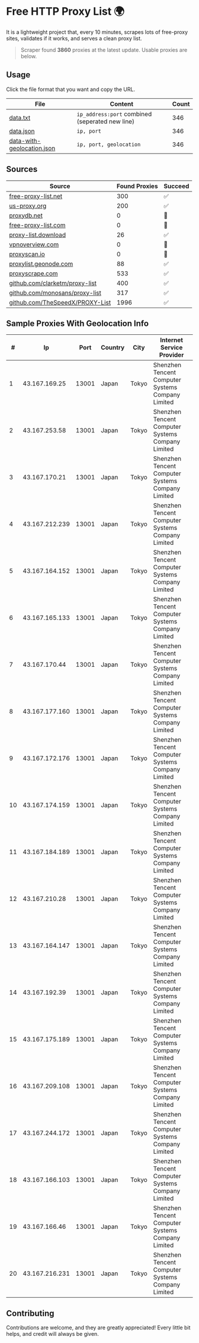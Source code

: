 
# Free HTTP Proxy List 🌍

It is a lightweight project that, every 10 minutes, scrapes lots of free-proxy sites, validates if it works, and serves a clean proxy list.


> Scraper found **3860** proxies at the latest update. Usable proxies are below.

## Usage

Click the file format that you want and copy the URL.


|File|Content|Count|
|----|-------|-----|
|[data.txt](https://raw.githubusercontent.com/themiralay/Proxy-List-World/master/data.txt)|`ip_address:port` combined (seperated new line)|346|
|[data.json](https://raw.githubusercontent.com/themiralay/Proxy-List-World/master/data.json)|`ip, port`|346|
|[data-with-geolocation.json](https://raw.githubusercontent.com/themiralay/Proxy-List-World/master/data-with-geolocation.json)|`ip, port, geolocation`|346|

## Sources

|Source|Found Proxies|Succeed|
|------|-------------|-------|
|[free-proxy-list.net](https://free-proxy-list.net)|300|✅|
|[us-proxy.org](https://www.us-proxy.org)|200|✅|
|[proxydb.net](http://proxydb.net)|0|🚫|
|[free-proxy-list.com](https://free-proxy-list.com/?page=&port=&type%5B%5D=http&type%5B%5D=https&up_time=0&search=Search)|0|🚫|
|[proxy-list.download](https://www.proxy-list.download/HTTP)|26|✅|
|[vpnoverview.com](https://vpnoverview.com/privacy/anonymous-browsing/free-proxy-servers)|0|🚫|
|[proxyscan.io](https://www.proxyscan.io)|0|🚫|
|[proxylist.geonode.com](https://proxylist.geonode.com/api/proxy-list?limit=300&page=1&sort_by=lastChecked&sort_type=desc&protocols=http,https)|88|✅|
|[proxyscrape.com](https://api.proxyscrape.com/v2/?request=displayproxies&protocol=http&timeout=10000&country=all&ssl=all&anonymity=all)|533|✅|
|[github.com/clarketm/proxy-list](https://raw.githubusercontent.com/clarketm/proxy-list/master/proxy-list-raw.txt)|400|✅|
|[github.com/monosans/proxy-list](https://raw.githubusercontent.com/monosans/proxy-list/main/proxies/http.txt)|317|✅|
|[github.com/TheSpeedX/PROXY-List](https://raw.githubusercontent.com/TheSpeedX/PROXY-List/master/http.txt)|1996|✅|


## Sample Proxies With Geolocation Info

|#|Ip|Port|Country|City|Internet Service Provider|
|-|--|----|-------|----|-------------------------|
|1|43.167.169.25|13001|Japan|Tokyo|Shenzhen Tencent Computer Systems Company Limited|
|2|43.167.253.58|13001|Japan|Tokyo|Shenzhen Tencent Computer Systems Company Limited|
|3|43.167.170.21|13001|Japan|Tokyo|Shenzhen Tencent Computer Systems Company Limited|
|4|43.167.212.239|13001|Japan|Tokyo|Shenzhen Tencent Computer Systems Company Limited|
|5|43.167.164.152|13001|Japan|Tokyo|Shenzhen Tencent Computer Systems Company Limited|
|6|43.167.165.133|13001|Japan|Tokyo|Shenzhen Tencent Computer Systems Company Limited|
|7|43.167.170.44|13001|Japan|Tokyo|Shenzhen Tencent Computer Systems Company Limited|
|8|43.167.177.160|13001|Japan|Tokyo|Shenzhen Tencent Computer Systems Company Limited|
|9|43.167.172.176|13001|Japan|Tokyo|Shenzhen Tencent Computer Systems Company Limited|
|10|43.167.174.159|13001|Japan|Tokyo|Shenzhen Tencent Computer Systems Company Limited|
|11|43.167.184.189|13001|Japan|Tokyo|Shenzhen Tencent Computer Systems Company Limited|
|12|43.167.210.28|13001|Japan|Tokyo|Shenzhen Tencent Computer Systems Company Limited|
|13|43.167.164.147|13001|Japan|Tokyo|Shenzhen Tencent Computer Systems Company Limited|
|14|43.167.192.39|13001|Japan|Tokyo|Shenzhen Tencent Computer Systems Company Limited|
|15|43.167.175.189|13001|Japan|Tokyo|Shenzhen Tencent Computer Systems Company Limited|
|16|43.167.209.108|13001|Japan|Tokyo|Shenzhen Tencent Computer Systems Company Limited|
|17|43.167.244.172|13001|Japan|Tokyo|Shenzhen Tencent Computer Systems Company Limited|
|18|43.167.166.103|13001|Japan|Tokyo|Shenzhen Tencent Computer Systems Company Limited|
|19|43.167.166.46|13001|Japan|Tokyo|Shenzhen Tencent Computer Systems Company Limited|
|20|43.167.216.231|13001|Japan|Tokyo|Shenzhen Tencent Computer Systems Company Limited|



## Contributing

Contributions are welcome, and they are greatly appreciated! Every
little bit helps, and credit will always be given.

